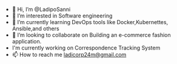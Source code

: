 - 👋 Hi, I’m @LadipoSanni
- 👀 I’m interested in Software engineering
- 🌱 I’m currently learning DevOps tools like Docker,Kubernettes, Ansible,and others
- 💞️ I’m looking to collaborate on Building an e-commerce fashion application.
-  I'm currently working on Correspondence Tracking System
- 📫 How to reach me ladicorp24m@gmail.com

<!---
LadipoSanni/LadipoSanni is a ✨ special ✨ repository because its `README.md` (this file) appears on your GitHub profile.
You can click the Preview link to take a look at your changes.
--->
